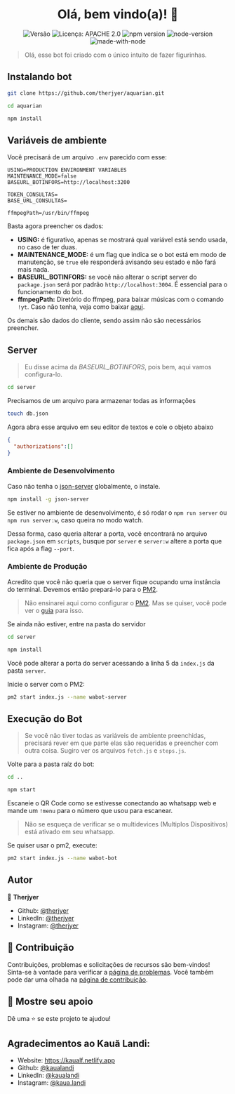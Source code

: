 <h1 align="center">Olá, bem vindo(a)! 👋</h1>
<p align="center">
<img alt="Versão" src="https://img.shields.io/badge/version-1.0.3-blue.svg?cacheSeconds=2592000" />
<img alt="Licença: APACHE 2.0" src="https://img.shields.io/badge/License-APACHE 2.0-yellow.svg" />
<img alt="npm version" src="https://img.shields.io/npm/v/@open-wa/wa-automate.svg?color=green"/>
<img alt="node-version" src="https://img.shields.io/node/v/@open-wa/wa-automate"/>
<img alt="made-with-node" src="https://img.shields.io/badge/Made%20with-node-1f425f.svg"/>

</p>

> Olá, esse bot foi criado com o único intuito de fazer figurinhas.

## Instalando bot
```bash
git clone https://github.com/therjyer/aquarian.git
```
```bash
cd aquarian
```
```bash
npm install
```

## Variáveis de ambiente
Você precisará de um arquivo `.env` parecido com esse:
```env
USING=PRODUCTION ENVIRONMENT VARIABLES
MAINTENANCE_MODE=false
BASEURL_BOTINFORS=http://localhost:3200

TOKEN_CONSULTAS=
BASE_URL_CONSULTAS=

ffmpegPath=/usr/bin/ffmpeg
```
Basta agora preencher os dados:
- **USING:** é figurativo, apenas se mostrará qual variável está sendo usada, no caso de ter duas.
- **MAINTENANCE_MODE:** é um flag que indica se o bot está em modo de manutenção, se `true` ele responderá avisando seu estado e não fará mais nada.
- **BASEURL_BOTINFORS:** se você não alterar o script server do `package.json` será por padrão `http://localhost:3004`. É essencial para o funcionamento do bot.
- **ffmpegPath:** Diretório do ffmpeg, para baixar músicas com o comando `!yt`. Caso não tenha, veja como baixar [aqui](https://www.ffmpeg.org/download.html).

Os demais são dados do cliente, sendo assim não são necessários preencher.

## Server
> Eu disse acima da *BASEURL_BOTINFORS*, pois bem, aqui vamos configura-lo.

```bash
cd server
```

Precisamos de um arquivo para armazenar todas as informações

```bash
touch db.json
```

Agora abra esse arquivo em seu editor de textos e cole o objeto abaixo

```json
{
  "authorizations":[]
}
```

### Ambiente de Desenvolvimento

Caso não tenha o [json-server](https://www.npmjs.com/package/json-server) globalmente, o instale.

```bash
npm install -g json-server
```

Se estiver no ambiente de desenvolvimento, é só rodar o `npm run server` ou `npm run server:w`, caso queira no modo watch.

Dessa forma, caso queria alterar a porta, você encontrará no arquivo `package.json` em `scripts`, busque por `server` e `server:w` altere a porta que fica após a flag `--port`.

### Ambiente de Produção

Acredito que você não queria que o server fique ocupando uma instância do terminal. Devemos então prepará-lo para o [PM2](https://pm2.keymetrics.io/).

> Não ensinarei aqui como configurar o [PM2](https://pm2.keymetrics.io/). Mas se quiser, você pode ver o [guia](https://pm2.keymetrics.io/docs/usage/quick-start/) para isso.

Se ainda não estiver, entre na pasta do servidor

```bash
cd server
```
```bash
npm install
```
Você pode alterar a porta do server acessando a linha 5 da `index.js` da pasta `server`.

Inicie o server com o PM2:
```bash
pm2 start index.js --name wabot-server
```

## Execução do Bot
> Se você não tiver todas as variáveis de ambiente preenchidas, precisará rever em que parte elas são requeridas e preencher com outra coisa. Sugiro ver os arquivos `fetch.js` e `steps.js`.

Volte para a pasta raíz do bot:
```bash
cd ..
```

```bash
npm start
```

Escaneie o QR Code como se estivesse conectando ao whatsapp web e mande um `!menu` para o número que usou para escanear.

> Não se esqueça de verificar se o multidevices (Multiplos Dispositivos) está ativado em seu whatsapp.

Se quiser usar o pm2, execute:
```bash
pm2 start index.js --name wabot-bot
```
## Autor

👤 **Therjyer**

* Github: [@therjyer](https://github.com/therjyer)
* LinkedIn: [@therjyer](https://linkedin.com/in/therjyer)
* Instagram: [@therjyer](https://www.instagram.com/therjyer/)

## 🤝 Contribuição

Contribuições, problemas e solicitações de recursos são bem-vindos! <br/> Sinta-se à vontade para verificar a [página de problemas](https://github.com/therjyer/aquarian/issues). Você também pode dar uma olhada na [página de contribuição](https://github.com/therjyer/aquarian/pulls).

## 🥰 Mostre seu apoio

Dê uma ⭐️ se este projeto te ajudou!


## Agradecimentos ao Kauã Landi:

* Website: https://kaualf.netlify.app
* Github: [@kaualandi](https://github.com/kaualandi)
* LinkedIn: [@kaualandi](https://linkedin.com/in/kaualandi)
* Instagram: [@kaua.landi](https://www.instagram.com/kaua.landi/)